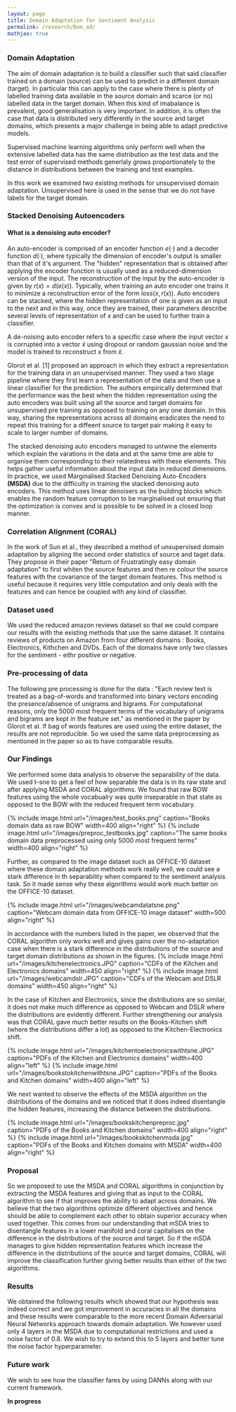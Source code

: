 ```yaml
---
layout: page
title: Domain Adaptation for Sentiment Analysis
permalink: /research/Dom_ad/
mathjax: true
---
```


### Domain Adaptation 

The aim of domain adaptation is to build a classifier such that said classifier trained on a domain (source) can be used to predict in a different domain (target). In particular this can apply to the case where there is plenty of labelled training data available in the source domain and scarce (or no) labelled data in the target domain. When this kind of imabalance is prevalent, good generalisation is very important. In addition, it is often the case that data is distributed very differently in the source and target domains, which presents a major challenge in being able to adapt predictive models.

Supervised machine learning algorithms only perform well when the extensive labelled data has the same distribution as the test data and the test error of supervised methods generlaly grows proportionately to the distance in distributions between the training and test examples.

In this work we examined two existing methods for unsupervised domain adaptation. Unsupervised here is used in the sense that we do not have labels for the target domain. 


### Stacked Denoising Autoencoders

#### What is a denoising auto encoder?
An auto-encoder is comprised of an encoder function $e(·)$ and a decoder function $d(·)$, where typically the dimension of encoder's output is smaller than that of it's argument. The "hidden" representation that is obtained after applying the encoder function is usually used as a reduced-dimension version of the input. The reconstruction of the input by the auto-encoder is given by $r(x) = d(e(x))$. Typically, when training an auto encoder one trains it to minimize a reconstruction error of the form $loss(x,r(x))$. Auto encoders can be stacked, where the hidden representation of one is given as an input to the next and in this way, once they are trained, their parameters describe several levels of representation of x and can be used to further train a classifier. 

A de-noising auto encoder refers to a specific case where the input vector $x$ is corrupted into a vector $\tilde{x}$ using dropout or random gaussian noise and the model is trained to reconstruct $x$ from $\tilde{x}$.

Glorot et al. [1] proposed an approach in which they extract a representation for the training data in an unsupervised manner. They used a two stage pipeline where they first learn a representation of the data and then use a linear classifier for the prediction. The authors empirically determined that the performance was the best when the hidden representation using the auto encoders was built using all the source and target domains for unsupervised pre training as opposed to training on any one domain. In this way, sharing the representations across all domains eradicates the need to repeat this training for a diffeent source to target pair making it easy to scale to larger number of domains.

The stacked denoising auto encoders managed to untwine the elements which explain the varations in the data and at the same time are able to organise them corresponding to their relatedness with these elements. This helps gather useful information about the input data in reduced dimensions. In practice, we used Marginalised Stacked Denoising Auto-Encoders **(MSDA)** due to the difficulty in training the stacked denoising auto encoders. This method uses linear denoisers as the building blocks which enables the random feature corruption to be marginalised out ensuring that the optimization is convex and is possible to be solved in a closed loop manner. 

### Correlation Alignment **(CORAL)**

In the work of Sun et al., they described a method of unsupervised domain adaptation by aligning the second order statistics of source and taget data. They propose in their paper "Return of Frustratingly easy domain adaptation" to first whiten the source features and then re colour the source features with the covariance of the target domain features. This method is useful because it requires very little computation and only deals with the features and can hence be coupled with any kind of classifier. 

### Dataset used

We used the reduced amazon reviews dataset so that we could compare our results with the existing methods that use the same dataset. It contains reviews of products on Amazon from four different domains : Books, Electronics, Kithchen and DVDs. Each of the domains have only two classes for the sentiment - eithr positive or negative. 

### Pre-processing of data

The following pre processing is done for the data : "Each review text is treated as a bag-of-words and transformed into binary
vectors encoding the presence/absence of unigrams and bigrams. For computational reasons, only the 5000 most frequent terms of the vocabulary of unigrams and bigrams are kept in the feature set." as mentioned in the paper by Glorot et al. If bag of words features are used using the entire dataset, the results are not reproducible. So we used the same data preprocessing as mentioned in the paper so as to have comparable results. 

### Our Findings 

We performed some data analysis to observe the separability of the data. We used t-sne to get a feel of how separable the data is in its raw state and after applying MSDA and CORAL algorithms. 
We found that raw BOW features using the whole vocabualry was quite inseparable in that state as opposed to the BOW with the reduced frequent term vocabulary. 

{% include image.html url="/images/test_books.png" caption="Books domain data as raw BOW" width=400 align="right" %}
{% include image.html url="/images/preproc_testbooks.jpg" caption="The same books domain data preprocessed using only 5000 most frequent terms" width=400 align="right" %}

Further, as compared to the image dataset such as OFFICE-10 dataset where these domain adaptation methods work really well, we could see a stark difference in th separability when compared to the sentiment analysis task. So it made sense why these algorithms would work much better on the OFFICE-10 dataset.

{% include image.html url="/images/webcamdatatsne.png" caption="Webcam domain data from OFFICE-10 image dataset" width=500 align="right" %}




In accordance with the numbers listed in the paper, we observed that the CORAL algorithm only works well and gives gains over the no-adaptation case when there is a stark difference in the distributions of the source and target domain distributions as shown in the figures. 
{% include image.html url="/images/kitchenelectronics.JPG" caption="CDFs of the Kitchen and Electronics domains" width=450 align="right" %}
{% include image.html url="/images/webcamdslr.JPG" caption="CDFs of the Webcam and DSLR domains" width=450 align="right" %}


In the case of Kitchen and Electronics, since the distributions are so similar, it does not make much difference as opposed to Webcam and DSLR where the distributions are evidently different. Further strengthening our analysis was that CORAL gave much better results on the Books-Kitchen shift (where the distributions differ a lot) as opposed to the Kitchen-Electronics shift. 

{% include image.html url="/images/kitchentoelectronicswithtsne.JPG" caption="PDFs of the Kitchen and Electronics domains" width=400 align="left" %}
{% include image.html url="/images/bookstokitchenwithtsne.JPG" caption="PDFs of the Books and Kitchen domains" width=400 align="left" %}

We next wanted to observe the effects of the MSDA algorithm on the distributions of the domains and we noticed that it does indeed disentangle the hidden features, increasing the distance between the distributions. 

{% include image.html url="/images/bookskitchenpreproc.jpg" caption="PDFs of the Books and Kitchen domains" width=400 align="right" %}
{% include image.html url="/images/bookskitchenmsda.jpg" caption="PDFs of the Books and Kitchen domains with MSDA" width=400 align="right" %}

### Proposal
So we proposed to use the MSDA and CORAL algorithms in conjunction by extracting the MSDA features and giving that as input to the CORAL algorithm to see if that improves the ability to adapt across domains. We believe that the two algorithms optimize different objectives and hence should be able to complement each other to obtain superior accuracy when used together. This comes from our understanding that mSDA tries to disentangle features in a lower manifold and coral capitalises on the difference in the distributions of the source and target. So if the mSDA manages to give hidden representation features which increase the difference in the distributions of the source and target domains, CORAL will improve the classification further giving better results than either of the two algorithms.

### Results
We obtained the following results which showed that our hypothesis was indeed correct and we got improvement in accuracies in all the domains and these results were comparable to the more recent Domain Adversarial Neural Networks approach towards domain adaptation. We however used only 4 layers in the MSDA due to computational restrictions and used a noise factor of 0.8. We wish to try to extend this to 5 layers and better tune the noise factor hyperparameter. 

### Future work
We wish to see how the classifier fares by using DANNs along with our current framework. 

**In progress**
